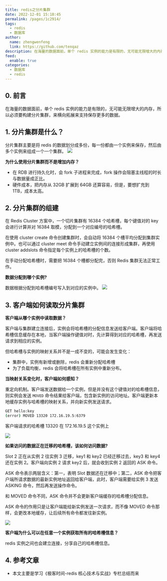 ```yaml
---
title: redis之分片集群
date: 2022-12-01 15:18:45
permalink: /pages/1c2914/
tags: 
  - redis
  - 数据库
author: 
  name: zhengwenfeng
  link: https://github.com/tenqaz
description: 在海量的数据面前，单个 redis 实例的能力是有限的，无可能无限增大的内存，所以必须要构建分片集群，来横向拓展来支持保存更多的数据。
feed: 
  enable: true
categories: 
  - 数据库
  - redis
---
```

## 0. 前言

在海量的数据面前，单个 redis 实例的能力是有限的，无可能无限增大的内存，所以必须要构建分片集群，来横向拓展来支持保存更多的数据。

## 1. 分片集群是什么？

分片集群主要是将 redis 的数据划分成多份，每一份都由一个实例来保存，然后由多个实例来组成一个一个集群。
![](https://gcore.jsdelivr.net/gh/tenqaz/BLOG-CDN@main/20210808133416.png)

**为什么使用分片集群而不是增加内存？**

* 在 RDB 进行持久化时，会 fork 子进程来完成，fork 操作会阻塞主线程的时长与数据量成正比。
* 硬件成本，把内存从 32GB 扩展到 64GB 还算容易，但是，要想扩充到 1TB，成本太高。


## 2. 分片集群的组建

在 Redis Cluster 方案中，一个切片集群有 16384 个哈希槽，每个键值对的 key 会进行计算并对 16384 取模，分配到一个对应编号的哈希槽。

在使用 cluster create 命令创建集群时，会自动将 16384 个槽平均分配到集群实例中。也可以通过 cluster meet 命令手动建立实例间的连接形成集群，再使用 cluster addslots 命令指定每个实例上的哈希槽的个数。

在手动分配哈希槽时，需要把 16384 个槽都分配完，否则 Redis 集群无法正常工作。

**数据分配到哪个实例?**

数据根据分配到哈希槽编号写入到对应的实例中。
![](https://gcore.jsdelivr.net/gh/tenqaz/BLOG-CDN@main/20210808133907.png)


## 3. 客户端如何读取分片集群

**客户端从哪个实例中读取数据？**

客户端与集群建立连接后，实例会将哈希槽的分配信息发送给客户端。客户端将哈希槽信息缓存在本地，当客户端操作键值对时，先计算得到对应的哈希槽，再发送请求到相应的实例。

但哈希槽与实例的映射关系并不是一成不变的，可能会发生变化：

* 集群中，实例有新增或删除，redis 会重新分配哈希槽
* 为了负载均衡，redis 会将哈希槽在所有实例中重新分布。

**当映射关系变化时，客户端如何感知？**

重定向机制。客户端发送数据给一个实例，但是并没有这个键值对的哈希槽信息，则实例会发送 `MOVED` 命令结果给客户端，包含新实例的访问地址。客户端更新本地缓存实例与哈希槽的映射关系，并向新实例发送请求。

```bash
GET hello:key
(error) MOVED 13320 172.16.19.5:6379
```

客户端请求的哈希槽 13320 在 172.16.19.5 这个实例上

![](https://gcore.jsdelivr.net/gh/tenqaz/BLOG-CDN@main/20210808134939.png)


**如果访问的数据正在迁移的哈希槽，该如何访问数据?**

Slot 2 正在从实例 2 往实例 3 迁移，key1 和 key2 已经迁移过去，key3 和 key4 还在实例 2。客户端向实例 2 请求 key2 后，就会收到实例 2 返回的 ASK 命令。

ASK 命令表示两层含义：第一，表明 Slot 数据还在迁移中；第二，ASK 命令把客户端所请求数据的最新实例地址返回给客户端，此时，客户端需要给实例 3 发送 ASKING 命令，然后再发送操作命令。

和 MOVED 命令不同，ASK 命令并不会更新客户端缓存的哈希槽分配信息。

ASK 命令的作用只是让客户端能给新实例发送一次请求，而不像 MOVED 命令那样，会更改本地缓存，让后续所有命令都发往新实例。

![](https://gcore.jsdelivr.net/gh/tenqaz/BLOG-CDN@main/20210808135639.png)

**客户端为什么可以在任意一个实例获取所有的哈希槽信息？**

redis 实例之间也会建立连接，分享自己的哈希槽信息。


## 4. 参考文章

* 本文主要是学习《极客时间-redis 核心技术与实战》专栏总结而来